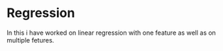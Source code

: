 
# Regression

In this i have worked on linear regression with one feature as well as 
on multiple fetures. 
